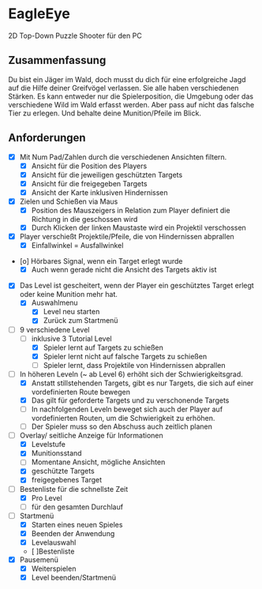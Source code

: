 # EagleEye

2D Top-Down Puzzle Shooter für den PC

## Zusammenfassung

Du bist ein Jäger im Wald, doch musst du dich für eine erfolgreiche Jagd auf die Hilfe deiner Greifvögel verlassen. Sie alle haben verschiedenen Stärken. Es kann entweder nur die Spielerposition, die Umgebung oder das verschiedene Wild im Wald erfasst werden. Aber pass auf nicht das falsche Tier zu erlegen. Und behalte deine Munition/Pfeile im Blick.

## Anforderungen

- [x] Mit Num Pad/Zahlen durch die verschiedenen Ansichten filtern.
  - [x] Ansicht für die Position des Players
  - [x] Ansicht für die jeweiligen geschützten Targets
  - [x] Ansicht für die freigegeben Targets
  - [x] Ansicht der Karte inklusiven Hindernissen
- [x] Zielen und Schießen via Maus
  - [x] Position des Mauszeigers in Relation zum Player definiert die Richtung in die geschossen wird
  - [x] Durch Klicken der linken Maustaste wird ein Projektil verschossen
- [x] Player verschießt Projektile/Pfeile, die von Hindernissen abprallen
  - [x] Einfallwinkel = Ausfallwinkel
- [o] Hörbares Signal, wenn ein Target erlegt wurde
  - [x] Auch wenn gerade nicht die Ansicht des Targets aktiv ist
- [x] Das Level ist gescheitert, wenn der Player ein geschütztes Target erlegt oder keine Munition mehr hat.
  - [x] Auswahlmenu
    - [x] Level neu starten
    - [x] Zurück zum Startmenü
- [ ] 9 verschiedene Level
  - [ ] inklusive 3 Tutorial Level
    - [x] Spieler lernt auf Targets zu schießen
    - [x] Spieler lernt nicht auf falsche Targets zu schießen
    - [ ] Spieler lernt, dass Projektile von Hindernissen abprallen
- [ ] In höheren Leveln (~ ab Level 6) erhöht sich der Schwierigkeitsgrad.
  - [x] Anstatt stillstehenden Targets, gibt es nur Targets, die sich auf einer vordefinierten Route bewegen
  - [x] Das gilt für geforderte Targets und zu verschonende Targets
  - [ ] In nachfolgenden Leveln beweget sich auch der Player auf vordefinierten Routen, um die Schwierigkeit zu erhöhen.
  - [ ] Der Spieler muss so den Abschuss auch zeitlich planen
- [ ] Overlay/ seitliche Anzeige für Informationen
  - [x] Levelstufe
  - [x] Munitionsstand
  - [ ] Momentane Ansicht, mögliche Ansichten
  - [x] geschützte Targets
  - [x] freigegebenes Target
- [ ] Bestenliste für die schnellste Zeit
  - [x] Pro Level
  - [ ] für den gesamten Durchlauf
- [ ] Startmenü
  - [x] Starten eines neuen Spieles
  - [x] Beenden der Anwendung
  - [x] Levelauswahl
  - [ ]Bestenliste
- [x] Pausemenü
  - [x] Weiterspielen
  - [x] Level beenden/Startmenü
